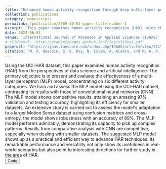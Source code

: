 ```yaml
---
title: "Enhanced human activity recognition through deep multi-layer perceptron on the UCI-HAR dataset"
collection: publications
category: manuscripts
permalink: /publication/2009-10-01-paper-title-number-1
excerpt: 'This paper examines human activity recognition (HAR) using the UCI-HAR dataset, presenting a multi-layer perceptron (MLP) model that achieves 97% accuracy.'
date: 2024-06-01
venue: 'International Journal of Advances in Applied Sciences (IJAAS)'
# slidesurl: 'http://academicpages.github.io/files/slides1.pdf'
paperurl: 'https://ijaas.iaescore.com/index.php/IJAAS/article/view/21174/13122'
citation: 'M. A. Hossain, S. K. Ray, N. Islam, A. Alamin, and M. A. F. M. R.Hasan, "Enhanced human activity recognition through deep multi-layer perceptron on the UCI-HAR dataset," International Journal of Advances in Applied Sciences, vol. 13, pp. 429-438, 2024.'
---
```


Using the UCI-HAR dataset, this paper examines human activity recognition (HAR) from the perspectives of data science and artificial intelligence. The primary objective is to present and evaluate the effectiveness of a multi-layer perceptron (MLP) model, concentrating on six different activity categories. We train and assess the MLP model using the UCI-HAR dataset, contrasting its results with those of convolutional neural networks (CNN). The MLP model shows competitive results, attaining an amazing 97% validation and testing accuracy, highlighting its efficiency for smaller datasets. An extensive study is carried out to assess the model's adaptation to a larger Motion Sense dataset using confusion matrices and cross-entropy, the model shows robustness with an accuracy of 89%. The MLP model performs admirably, demonstrating its capacity to pick up complex patterns. Results from comparative analysis with CNN are competitive, especially when dealing with smaller datasets. The suggested MLP model shows up as a practical and efficient way to advance HAR techniques. Its remarkable performance and versatility not only show its usefulness in real-world scenarios but also point to interesting directions for further study in the area of HAR.
<br>
<button class = "btn" onclick="window.location.href='https://github.com/SajeebRay/Human-Activity-Recognition';">Code</button>
